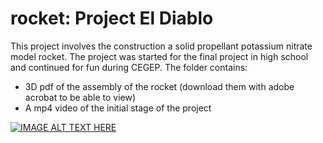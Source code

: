 # rocket: Project El Diablo

This project involves the construction a solid propellant potassium nitrate model rocket. The project was started for the final project in high school and continued for fun during CEGEP. The folder contains:

- 3D pdf of the assembly of the rocket (download them with adobe acrobat to be able to view)
- A mp4 video of the initial stage of the project
  
[![IMAGE ALT TEXT HERE](https://img.youtube.com/vi/KFnMKojpYFU/0.jpg)](https://www.youtube.com/watch?v=KFnMKojpYFU)
